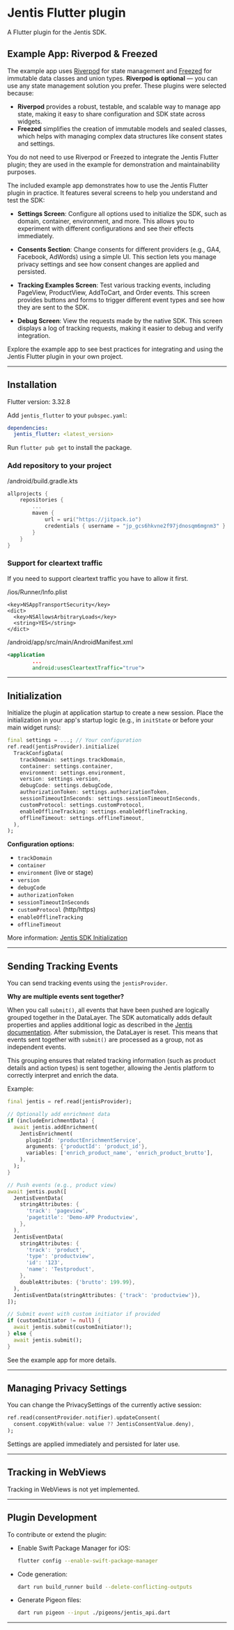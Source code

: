 # Jentis Flutter plugin

A Flutter plugin for the Jentis SDK.

## Example App: Riverpod & Freezed

The example app uses [Riverpod](https://riverpod.dev/) for state management and [Freezed](https://pub.dev/packages/freezed) for immutable data classes and union types. **Riverpod is optional** — you can use any state management solution you prefer. These plugins were selected because:

- **Riverpod** provides a robust, testable, and scalable way to manage app state, making it easy to share configuration and SDK state across widgets.
- **Freezed** simplifies the creation of immutable models and sealed classes, which helps with managing complex data structures like consent states and settings.

You do not need to use Riverpod or Freezed to integrate the Jentis Flutter plugin; they are used in the example for demonstration and maintainability purposes.

The included example app demonstrates how to use the Jentis Flutter plugin in practice. It features several screens to help you understand and test the SDK:

- **Settings Screen**: Configure all options used to initialize the SDK, such as domain, container, environment, and more. This allows you to experiment with different configurations and see their effects immediately.

- **Consents Section**: Change consents for different providers (e.g., GA4, Facebook, AdWords) using a simple UI. This section lets you manage privacy settings and see how consent changes are applied and persisted.

- **Tracking Examples Screen**: Test various tracking events, including PageView, ProductView, AddToCart, and Order events. This screen provides buttons and forms to trigger different event types and see how they are sent to the SDK.

- **Debug Screen**: View the requests made by the native SDK. This screen displays a log of tracking requests, making it easier to debug and verify integration.

Explore the example app to see best practices for integrating and using the Jentis Flutter plugin in your own project.

---

## Installation

Flutter version: 3.32.8

Add `jentis_flutter` to your `pubspec.yaml`:

```yaml
dependencies:
  jentis_flutter: <latest_version>
```

Run `flutter pub get` to install the package.

### Add repository to your project

/android/build.gradle.kts

```kotlin
allprojects {
    repositories {
        ...
        maven {
            url = uri("https://jitpack.io")
            credentials { username = "jp_gcs6hkvne2f97jdnosqm6mgnm3" }
        }
    }
}
```

### Support for cleartext traffic

If you need to support cleartext traffic you have to allow it first.

/ios/Runner/Info.plist

```plist
<key>NSAppTransportSecurity</key>
<dict>
  <key>NSAllowsArbitraryLoads</key>
  <string>YES</string>
</dict>
```

/android/app/src/main/AndroidManifest.xml

```xml
<application
        ...
        android:usesCleartextTraffic="true">
```

---

## Initialization

Initialize the plugin at application startup to create a new session. Place the initialization in your app's startup logic (e.g., in `initState` or before your main widget runs):

```dart
final settings = ...; // Your configuration
ref.read(jentisProvider).initialize(
  TrackConfigData(
    trackDomain: settings.trackDomain,
    container: settings.container,
    environment: settings.environment,
    version: settings.version,
    debugCode: settings.debugCode,
    authorizationToken: settings.authorizationToken,
    sessionTimeoutInSeconds: settings.sessionTimeoutInSeconds,
    customProtocol: settings.customProtocol,
    enableOfflineTracking: settings.enableOfflineTracking,
    offlineTimeout: settings.offlineTimeout,
  ),
);
```

**Configuration options:**

- `trackDomain`
- `container`
- `environment` (live or stage)
- `version`
- `debugCode`
- `authorizationToken`
- `sessionTimeoutInSeconds`
- `customProtocol` (http/https)
- `enableOfflineTracking`
- `offlineTimeout`

More information: [Jentis SDK Initialization](https://docs.jentis.com/documentation/tracking-data-from-the-app-sdk-to-jentis-how-it-wo#AppTracking:GettingStarted-InitializetheJENTISAppSDK)

---

## Sending Tracking Events

You can send tracking events using the `jentisProvider`.

**Why are multiple events sent together?**

When you call `submit()`, all events that have been pushed are logically grouped together in the DataLayer. The SDK automatically adds default properties and applies additional logic as described in the [Jentis documentation](https://docs.jentis.com/documentation/jentis-app-tracking-how-to-use-app-sdk-data-in-jen#AppTracking:UsingyourappdataintheJENTISPlatform-JENTISSDKdefaultproperties). After submission, the DataLayer is reset. This means that events sent together with `submit()` are processed as a group, not as independent events.

This grouping ensures that related tracking information (such as product details and action types) is sent together, allowing the Jentis platform to correctly interpret and enrich the data.

Example:

```dart
final jentis = ref.read(jentisProvider);

// Optionally add enrichment data
if (includeEnrichmentData) {
  await jentis.addEnrichment(
    JentisEnrichment(
      pluginId: 'productEnrichmentService',
      arguments: {'productId': 'product_id'},
      variables: ['enrich_product_name', 'enrich_product_brutto'],
    ),
  );
}

// Push events (e.g., product view)
await jentis.push([
  JentisEventData(
    stringAttributes: {
      'track': 'pageview',
      'pagetitle': 'Demo-APP Productview',
    },
  ),
  JentisEventData(
    stringAttributes: {
      'track': 'product',
      'type': 'productview',
      'id': '123',
      'name': 'Testproduct',
    },
    doubleAttributes: {'brutto': 199.99},
  ),
  JentisEventData(stringAttributes: {'track': 'productview'}),
]);

// Submit event with custom initiator if provided
if (customInitiator != null) {
  await jentis.submit(customInitiator!);
} else {
  await jentis.submit();
}
```

See the example app for more details.

---

## Managing Privacy Settings

You can change the PrivacySettings of the currently active session:

```dart
ref.read(consentProvider.notifier).updateConsent(
  consent.copyWith(value: value ?? JentisConsentValue.deny),
);
```

Settings are applied immediately and persisted for later use.

---

## Tracking in WebViews

Tracking in WebViews is not yet implemented.

---

## Plugin Development

To contribute or extend the plugin:

- Enable Swift Package Manager for iOS:

  ```sh
  flutter config --enable-swift-package-manager
  ```

- Code generation:

  ```sh
  dart run build_runner build --delete-conflicting-outputs
  ```

- Generate Pigeon files:

  ```sh
  dart run pigeon --input ./pigeons/jentis_api.dart
  ```

---
